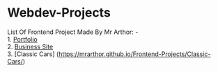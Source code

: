 # Webdev-Projects
  List Of Frontend Project Made By Mr Arthor: -  
    1. [Portfolio](https://mrarthor.github.io/Frontend-Projects/Portfolio/)  
    2. [Business Site](https://mrarthor.github.io/Frontend-Projects/Business-Agency/)   
    3. [Classic Cars] (https://mrarthor.github.io/Frontend-Projects/Classic-Cars/) 
 
